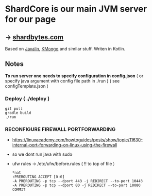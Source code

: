 # ShardCore is our main JVM server for our page

## -> [shardbytes.com](https://s)

Based on [Javalin](https://javalin.io/), [KMongo](https://litote.org/kmongo/) and similar stuff. Writen in Kotlin.

## **Notes**

**To run server one needs to specify configuration in config.json**
( or specify java argument with config file path in ./run )
( see configTemplate.json )

### Deploy ( ./deploy )
```
git pull
gradle build
./run
```

### RECONFIGURE FIREWALL PORTFORWARDING
- https://linuxacademy.com/howtoguides/posts/show/topic/11630-internal-port-forwarding-on-linux-using-the-firewall
- so we dont run java with sudo

- ufw rules ->  /etc/ufw/before.rules ( !! to top of file )

    ```
    *nat
    :PREROUTING ACCEPT [0:0]
    -A PREROUTING -p tcp --dport 443 -j REDIRECT --to-port 10443
    -A PREROUTING -p tcp --dport 80 -j REDIRECT --to-port 10080
    COMMIT
    ```